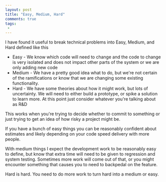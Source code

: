 ```yaml
---
layout: post
title: "Easy, Medium, Hard"
comments: true
tags:
 -
---
```


I have found it useful to break technical problems into Easy, Medium, and
Hard defined like this

 * Easy - We know which code will need to change and the code to change is
   very isolated and does not impact other parts of the system or we are only 
   adding new code
 * Medium - We have a pretty good idea what to do, but we're not certain
   of the ramifications or know that we are changing some existing
	 functionality.
 * Hard - We have some theories about how it might work, but lots of
   uncertainty. We will need to either build a prototype, or spike a solution
	 to learn more. At this point just consider whatever you're talking about
	 as R&D

This works when you're trying to decide whether to commit to something or
just trying to get an idea of how risky a project might be.

If you have a bunch of easy things you can be reasonably confident about
estimates and likely depending on your code speed delivery with more people.

With medium things I expect the development work to be reasonably easy to
define, but know that extra time will need to be given to regression and
system testing. Sometimes more work will come out of that, or you might 
encounter something that causes you to need to backpedal on the feature.

Hard is hard. You need to do more work to turn hard into a medium or easy.

